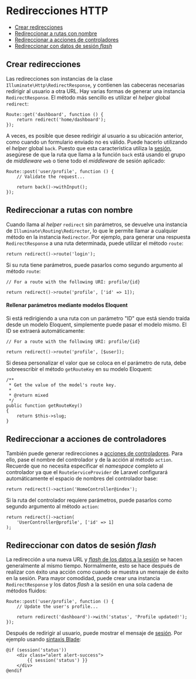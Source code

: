 # Redirecciones HTTP

- [Crear redirecciones](#creating-redirects)
- [Redireccionar a rutas con nombre](#redirecting-named-routes)
- [Redireccionar a acciones de controladores](#redirecting-controller-actions)
- [Redireccionar con datos de sesión *flash*](#redirecting-with-flashed-session-data)

<a name="creating-redirects"></a>

## Crear redirecciones

Las redirecciones son instancias de la clase `Illuminate\Http\RedirectResponse`, y contienen las cabeceras necesarias redirigir al usuario a otra URL. Hay varias formas de generar una instancia `RedirectResponse`. El método más sencillo es utilizar el *helper* global `redirect`:

    Route::get('dashboard', function () {
        return redirect('home/dashboard');
    });
    

A veces, es posible que desee redirigir al usuario a su ubicación anterior, como cuando un formulario enviado no es válido. Puede hacerlo utilizando el *helper* global `back`. Puesto que esta característica utiliza la [sesión](/docs/{{version}}/session), asegúrese de que la ruta que llama a la función `back` está usando el grupo de *middleware* `web` o tiene todo el *middleware* de sesión aplicado:

    Route::post('user/profile', function () {
        // Validate the request...
    
        return back()->withInput();
    });
    

<a name="redirecting-named-routes"></a>

## Redireccionar a rutas con nombre

Cuando llama al *helper* `redirect` sin parámetros, se devuelve una instancia de `Illuminate\Routing\Redirector`, lo que le permite llamar a cualquier método en la instancia `Redirector`. Por ejemplo, para generar una respuesta `RedirectResponse` a una ruta determinada, puede utilizar el método `route`:

    return redirect()->route('login');
    

Si su ruta tiene parámetros, puede pasarlos como segundo argumento al método `route`:

    // For a route with the following URI: profile/{id}
    
    return redirect()->route('profile', ['id' => 1]);
    

#### Rellenar parámetros mediante modelos Eloquent

Si está redirigiendo a una ruta con un parámetro "ID" que está siendo traída desde un modelo Eloquent, simplemente puede pasar el modelo mismo. El ID se extraerá automáticamente:

    // For a route with the following URI: profile/{id}
    
    return redirect()->route('profile', [$user]);
    

Si desea personalizar el valor que se coloca en el parámetro de ruta, debe sobreescribir el método `getRouteKey` en su modelo Eloquent:

    /**
     * Get the value of the model's route key.
     *
     * @return mixed
     */
    public function getRouteKey()
    {
        return $this->slug;
    }
    

<a name="redirecting-controller-actions"></a>

## Redireccionar a acciones de controladores

También puede generar redirecciones a [acciones de controladores](/docs/{{version}}/controllers). Para ello, pase el nombre del controlador y de la acción al método `action`. Recuerde que no necesita especificar el *namespace* completo al controlador ya que el `RouteServiceProvider` de Laravel configurará automáticamente el espacio de nombres del controlador base:

    return redirect()->action('HomeController@index');
    

Si la ruta del controlador requiere parámetros, puede pasarlos como segundo argumento al método `action`:

    return redirect()->action(
        'UserController@profile', ['id' => 1]
    );
    

<a name="redirecting-with-flashed-session-data"></a>

## Redireccionar con datos de sesión *flash*

La redirección a una nueva URL y [*flash* de los datos a la sesión](/docs/{{version}}/session#flash-data) se hacen generalmente al mismo tiempo. Normalmente, esto se hace después de realizar con éxito una acción como cuando se muestra un mensaje de éxito en la sesión. Para mayor comodidad, puede crear una instancia `RedirectResponse` y los datos *flash* a la sesión en una sola cadena de métodos fluidos:

    Route::post('user/profile', function () {
        // Update the user's profile...
    
        return redirect('dashboard')->with('status', 'Profile updated!');
    });
    

Después de redirigir al usuario, puede mostrar el mensaje de [sesión](/docs/{{version}}/session). Por ejemplo usando [sintaxis Blade](/docs/{{version}}/blade):

    @if (session('status'))
        <div class="alert alert-success">
            {{ session('status') }}
        </div>
    @endif